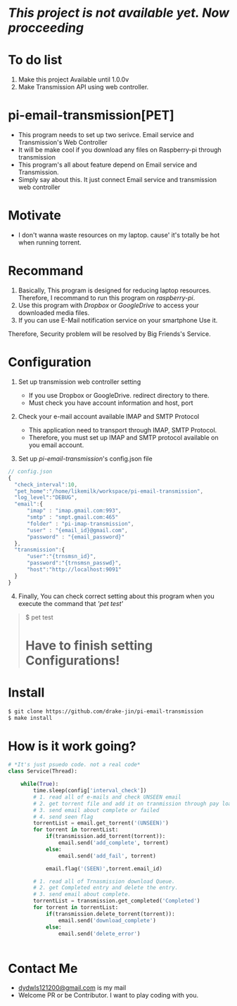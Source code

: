 # *This project is not available yet. Now procceeding*

# To do list
 
  1. Make this project Available until 1.0.0v
  2. Make Transmission API using web controller.

# pi-email-transmission[PET] 

 - This program needs to set up two serivce. Email service and Transmission's Web Controller
 - It will be make cool if you download any files on Raspberry-pi through transmission 
 - This program's all about feature depend on Email service and Transmission.
 - Simply say about this. It just connect Email service and transmission web controller

# Motivate

 - I don't wanna waste resources on my laptop. cause' it's totally be hot when running torrent.

# Recommand
   
1. Basically, This program is designed for reducing laptop resources. Therefore, I recommand to run this program on *raspberry-pi*.
2. Use this program with *Dropbox* or *GoogleDrive* to access your downloaded media files. 
3. If you can use E-Mail notification service on your smartphone Use it. 

Therefore, Security problem will be resolved by Big Friends's Service.


# Configuration

1. Set up transmission web controller setting

    - If you use Dropbox or GoogleDrive. redirect directory to there.
    - Must check you have account information and host, port

2. Check your e-mail account available IMAP and SMTP Protocol
    
    - This application need to transport through IMAP, SMTP Protocol.
    - Therefore, you must set up IMAP and SMTP protocol available on you email account.

3. Set up *pi-email-transmission*'s config.json file

  ``` js
// config.json
{
    "check_interval":10,
    "pet_home":"/home/likemilk/workspace/pi-email-transmission",
    "log_level":"DEBUG",
    "email":{
        "imap" : "imap.gmail.com:993",
        "smtp" : "smpt.gmail.com:465"
        "folder" : "pi-imap-transmission",
        "user" : "{email_id}@gmail.com",
        "password" : "{email_password}"
    },
    "transmission":{
        "user":"{trnsmsn_id}",
        "password":"{trnsmsn_passwd}",
        "host":"http://localhost:9091"
    }
}
  ```

4. Finally, You can check correct setting about this program when you execute the command that *'pet test'*

> $ pet test
> # Have to finish setting Configurations! 

# Install 

 ``` bash
$ git clone https://github.com/drake-jin/pi-email-transmission
$ make install
 ```

# How is it work going?

``` python
# *It's just psuedo code. not a real code*
class Service(Thread):

    while(True):
        time.sleep(config['interval_check'])
        # 1. read all of e-mails and check UNSEEN email 
        # 2. get torrent file and add it on tranmission through pay load
        # 3. send email about complete or failed
        # 4. send seen flag
        torrentList = email.get_torrent('(UNSEEN)')
        for torrent in torrentList:
            if(transmission.add_torrent(torrent)):
                email.send('add_complete', torrent)
            else:
                email.send('add_fail', torrent)

            email.flag('(SEEN)',torrent.email_id)

        # 1. read all of Trnasmission download Queue.
        # 2. get Completed entry and delete the entry.
        # 3. send email about complete.       
        torrentList = transmission.get_completed('Completed')
        for torrent in torrentList:
            if(transmission.delete_torrent(torrent)):
                email.send('download_complete')
            else:
                email.send('delete_error')
             
```

# Contact Me 
 - [dydwls121200@gmail.com](dydwls121200@gmail.com) is my mail
 - Welcome PR or be Contributor. I want to play coding with you.

